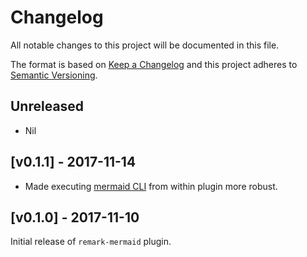 # Changelog

All notable changes to this project will be documented in this file.

The format is based on [Keep a Changelog](http://keepachangelog.com/) and this project adheres to [Semantic Versioning](http://semver.org/).

## Unreleased

- Nil

## [v0.1.1] - 2017-11-14

- Made executing [mermaid CLI](https://github.com/mermaidjs/mermaid.cli) from within plugin more robust.

## [v0.1.0] - 2017-11-10

Initial release of `remark-mermaid` plugin.
